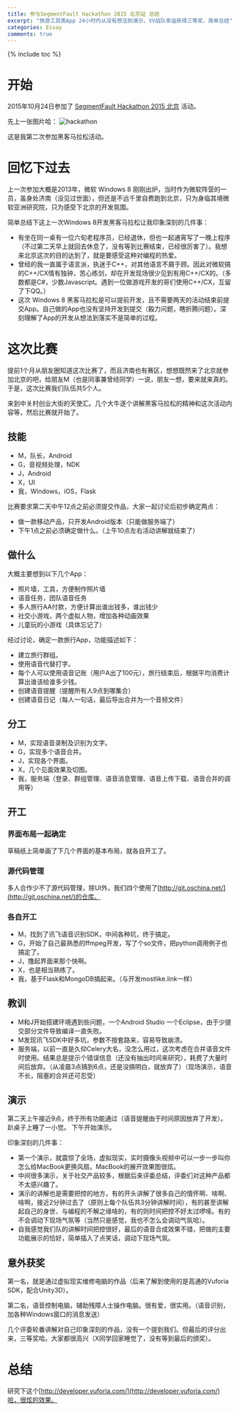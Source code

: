 ```yaml
---
title: 参与SegmentFault Hackathon 2015 北京站 总结
excerpt: "旅游工具类App 24小时内从没有想法到演示，VV战队幸运获得三等奖，简单总结"
categories: Essay
comments: true
---
```




{% include toc %}


# 开始
2015年10月24日参加了 [SegmentFault Hackathon 2015 北京](http://segmentfault.com/e/1160000003736572) 活动。

先上一张图片哈：
![hackathon](http://d.pr/i/1c2on+)


这是我第二次参加黑客马拉松活动。

# 回忆下过去

上一次参加大概是2013年，微软 Windows 8 刚刚出炉，当时作为微软阵营的一员，虽身处济南（没见过世面），但还是不远千里自费跑到北京，只为身临其境微软亚洲研究院，只为感受下北京的开发氛围。

简单总结下这上一次Windows 8开发黑客马拉松让我印象深刻的几件事：
	
- 有坐在同一桌有一位六旬老程序员，已经退休，但也一起通宵写了一晚上程序（不过第二天早上就回去休息了，没有等到比赛结束，已经很厉害了）。我想来北京这次的目的达到了，就是要感受这种对编程的热爱。
- 曾经的我一直属于语言派，执迷于C++，对其他语言不屑于顾。因此对微软搞的C++/CX情有独钟，苦心练剑，却在开发现场很少见到有用C++/CX的。（多数都是C#，少数Javascript。遇到一位做游戏开发的哥们使用C++/CX，互留了下QQ。）
- 这次 Windows 8 黑客马拉松是可以提前开发，且不需要两天的活动结束前提交App。自己做的App也没有坚持开发到提交（毅力问题，瞎折腾问题）。深刻理解了App的开发从想法到落实不是简单的过程。

# 这次比赛

提前1个月从朋友圈知道这次比赛了，而且济南也有赛区，想想既然来了北京就参加北京的吧，给朋友M（也是同事兼曾经同学）一说，朋友一想，要来就来真的。于是，这次比赛我们队伍共5个人。

来到中关村创业大街的天使汇。几个大牛逐个讲解黑客马拉松的精神和这次活动内容等，然后比赛就开始了。

## 技能

- M，队长，Android
- G，音视频处理，NDK
- J，Android
- X，UI
- 我，Windows，iOS，Flask

比赛要求第二天中午12点之前必须提交作品，大家一起讨论后初步确定两点：

- 做一款移动产品，只开发Android版本（只能做服务端了）
- 下午1点之前必须确定做什么。（上午10点左右活动讲解就结束了）

## 做什么
大概主要想到以下几个App：

- 照片墙，工具，方便制作照片墙
- 语音任务，团队语音任务
- 多人旅行AA付款，方便计算出谁出钱多，谁出钱少
- 社交小游戏，两个虚拟人物，增加各种动画效果
- 儿童玩的小游戏（具体忘记了）

经过讨论，确定一款旅行App，功能描述如下：

- 建立旅行群组。
- 使用语音代替打字。
- 每个人可以使用语音记账（用户A出了100元），旅行结束后，根据平均消费计算出谁该给谁多少钱。
- 创建语音提醒（提醒所有人9点到哪集合）
- 创建语音日记（每人一句话，最后导出合并为一个音频文件）

## 分工

- M，实现语音录制及识别为文字。
- G，实现多个语音合并。
- J，实现各个界面。
- X，几个见面效果及切图。
- 我，服务端（登录、群组管理、语音消息管理、语音上传下载、语音合并的调用等）

## 开工

### 界面布局一起确定
草稿纸上简单画了下几个界面的基本布局，就各自开工了。

### 源代码管理
多人合作少不了源代码管理，除UI外，我们四个使用了[http://git.oschina.net/](http://git.oschina.net/)的仓库。

### 各自开工
- M，找到了讯飞语音识别SDK，中间各种坑，终于搞定。
- G，开始了自己最熟悉的ffmpeg开发，写了个so文件，把python调用例子也搞定了。
- J，撸起界面来那个快啊。
- X，也是相当熟练了。
- 我，基于Flask和MongoDB搞起来。（与开发mostlike.link一样）

## 教训

- M和J开始搭建环境遇到些问题，一个Android Studio 一个Eclipse，由于少提交部分文件导致编译一直失败。
- M发现讯飞SDK中好多坑，参数不按套路来，容易导致崩溃。
- 服务端，以前一直是久仰Celery大名，没怎么用过，这次考虑在合并语音文件时使用。结果总是提示个错误信息（还没有抽出时间来研究），耗费了大量时间后放弃。（从凌晨3点搞到6点，还是没搞明白，就放弃了）（现场演示，语音不长，阻塞的合并还可忍受）


## 演示

第二天上午接近9点，终于所有功能通过（语音提醒由于时间原因放弃了开发）。趴桌子上睡了一小觉。
下午开始演示。

印象深刻的几件事：

- 第一个演示，就震惊了全场，虚拟现实，实时摄像头视频中可以一步一步叫你怎么给MacBook更换风扇。MacBook的展开效果图很炫。
- 中间很多演示，关于社交产品较多，根据后来评委总结，评委们对这种产品都不太感兴趣了。
- 演示的讲解也是需要把控的地方，有的开头讲解了很多自己的情怀啊、啥啊、啥啊，接近2分钟过去了（原则上每个队伍共3分钟讲解时间），有的甚至讲解起自己的身世、与编程的不解之缘啥的，有的则时间把控不好太过啰嗦。有的不会调动下现场气氛等（当然只是感觉，我也不怎么会调动气氛哈）。
- 自我感觉我们队的讲解时间把控很好，最后的语音合成效果不错，把做的主要功能展示的恰好，简单插入了点笑话，调动下现场气氛。

## 意外获奖

第一名，就是通过虚拟现实维修电脑的作品（后来了解到使用的是高通的Vuforia SDK，配合Unity3D）。

第二名，语音控制电脑，辅助残障人士操作电脑。很有爱，很实用。（语音识别，加各种Windows窗口的消息发送）

几个评委轮番讲解对自己印象深刻的作品，没有一个提到我们。但最后的评分出来，三等奖哈。大家都很高兴（X同学回家睡觉了，没有等到最后的颁奖）。

# 总结

研究下这个[http://developer.vuforia.com/](http://developer.vuforia.com/)哈，很炫的效果。


